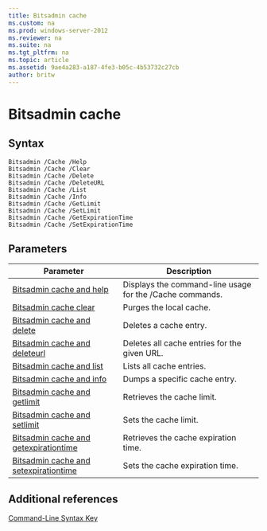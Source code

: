 ```yaml
---
title: Bitsadmin cache
ms.custom: na
ms.prod: windows-server-2012
ms.reviewer: na
ms.suite: na
ms.tgt_pltfrm: na
ms.topic: article
ms.assetid: 9ae4a283-a187-4fe3-b05c-4b53732c27cb
author: britw
---
```

# Bitsadmin cache
  
## Syntax  
  
```  
Bitsadmin /Cache /Help  
Bitsadmin /Cache /Clear  
Bitsadmin /Cache /Delete  
Bitsadmin /Cache /DeleteURL  
Bitsadmin /Cache /List  
Bitsadmin /Cache /Info  
Bitsadmin /Cache /GetLimit  
Bitsadmin /Cache /SetLimit  
Bitsadmin /Cache /GetExpirationTime  
Bitsadmin /Cache /SetExpirationTime  
```  
  
## Parameters  
  
|Parameter|Description|  
|-------------|---------------|  
|[Bitsadmin cache and help](Bitsadmin-cache-and-help.md)|Displays the command\-line usage for the \/Cache commands.|  
|[Bitsadmin cache clear](Bitsadmin-cache-clear.md)|Purges the local cache.|  
|[Bitsadmin cache and delete](Bitsadmin-cache-and-delete.md)|Deletes a cache entry.|  
|[Bitsadmin cache and deleteurl](Bitsadmin-cache-and-deleteurl.md)|Deletes all cache entries for the given URL.|  
|[Bitsadmin cache and list](Bitsadmin-cache-and-list.md)|Lists all cache entries.|  
|[Bitsadmin cache and info](Bitsadmin-cache-and-info.md)|Dumps a specific cache entry.|  
|[Bitsadmin cache and getlimit](Bitsadmin-cache-and-getlimit.md)|Retrieves the cache limit.|  
|[Bitsadmin cache and setlimit](Bitsadmin-cache-and-setlimit.md)|Sets the cache limit.|  
|[Bitsadmin cache and getexpirationtime](Bitsadmin-cache-and-getexpirationtime.md)|Retrieves the cache expiration time.|  
|[Bitsadmin cache and setexpirationtime](Bitsadmin-cache-and-setexpirationtime.md)|Sets the cache expiration time.|  
  
## Additional references  
[Command-Line Syntax Key](Command-Line-Syntax-Key.md)  
  

